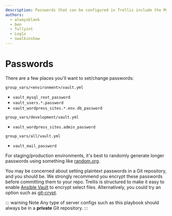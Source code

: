 ```yaml
---
description: Passwords that can be configured in Trellis include the MySQL root password, sudoer password, admin password, and WordPress site database passwords.
authors:
  - alwaysblank
  - ben
  - fullyint
  - Log1x
  - swalkinshaw
---
```


# Passwords

There are a few places you'll want to set/change passwords:

`group_vars/<environment>/vault.yml`
- `vault_mysql_root_password`
- `vault_users.*.password`
- `vault_wordpress_sites.*.env.db_password`

`group_vars/development/vault.yml`
- `vault_wordpress_sites.admin_password`

`group_vars/all/vault.yml`
- `vault_mail_password`

For staging/production environments, it's best to randomly generate longer passwords using something like [random.org](http://www.random.org/passwords/).

You may be concerned about setting plaintext passwords in a Git repository, and you should be. We strongly recommend you encrypt these passwords before committing them to your repo. Trellis is structured to make it easy to enable [Ansible Vault](vault.md) to encrypt select files. Alternatively, you could try an option such as [git-crypt](https://github.com/AGWA/git-crypt).

::: warning Note
Any type of server configs such as this playbook should always be in a **private** Git repository.
:::
